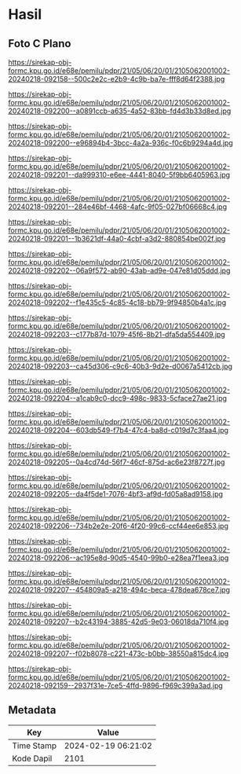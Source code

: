 # Hasil

## Foto C Plano

https://sirekap-obj-formc.kpu.go.id/e68e/pemilu/pdpr/21/05/06/20/01/2105062001002-20240218-092158--500c2e2c-e2b9-4c9b-ba7e-fff8d64f2388.jpg

https://sirekap-obj-formc.kpu.go.id/e68e/pemilu/pdpr/21/05/06/20/01/2105062001002-20240218-092200--a0891ccb-a635-4a52-83bb-fd4d3b33d8ed.jpg

https://sirekap-obj-formc.kpu.go.id/e68e/pemilu/pdpr/21/05/06/20/01/2105062001002-20240218-092200--e96894b4-3bcc-4a2a-936c-f0c6b9294a4d.jpg

https://sirekap-obj-formc.kpu.go.id/e68e/pemilu/pdpr/21/05/06/20/01/2105062001002-20240218-092201--da999310-e6ee-4441-8040-5f9bb6405963.jpg

https://sirekap-obj-formc.kpu.go.id/e68e/pemilu/pdpr/21/05/06/20/01/2105062001002-20240218-092201--284e46bf-4468-4afc-9f05-027bf06668c4.jpg

https://sirekap-obj-formc.kpu.go.id/e68e/pemilu/pdpr/21/05/06/20/01/2105062001002-20240218-092201--1b3621df-44a0-4cbf-a3d2-880854be002f.jpg

https://sirekap-obj-formc.kpu.go.id/e68e/pemilu/pdpr/21/05/06/20/01/2105062001002-20240218-092202--06a9f572-ab90-43ab-ad9e-047e81d05ddd.jpg

https://sirekap-obj-formc.kpu.go.id/e68e/pemilu/pdpr/21/05/06/20/01/2105062001002-20240218-092202--f1e435c5-4c85-4c18-bb79-9f94850b4a1c.jpg

https://sirekap-obj-formc.kpu.go.id/e68e/pemilu/pdpr/21/05/06/20/01/2105062001002-20240218-092203--c177b87d-1079-45f6-8b21-dfa5da554409.jpg

https://sirekap-obj-formc.kpu.go.id/e68e/pemilu/pdpr/21/05/06/20/01/2105062001002-20240218-092203--ca45d306-c9c6-40b3-9d2e-d0067a5412cb.jpg

https://sirekap-obj-formc.kpu.go.id/e68e/pemilu/pdpr/21/05/06/20/01/2105062001002-20240218-092204--a1cab9c0-dcc9-498c-9833-5cface27ae21.jpg

https://sirekap-obj-formc.kpu.go.id/e68e/pemilu/pdpr/21/05/06/20/01/2105062001002-20240218-092204--603db549-f7b4-47c4-ba8d-c019d7c3faa4.jpg

https://sirekap-obj-formc.kpu.go.id/e68e/pemilu/pdpr/21/05/06/20/01/2105062001002-20240218-092205--0a4cd74d-56f7-46cf-875d-ac6e23f8727f.jpg

https://sirekap-obj-formc.kpu.go.id/e68e/pemilu/pdpr/21/05/06/20/01/2105062001002-20240218-092205--da4f5de1-7076-4bf3-af9d-fd05a8ad9158.jpg

https://sirekap-obj-formc.kpu.go.id/e68e/pemilu/pdpr/21/05/06/20/01/2105062001002-20240218-092206--734b2e2e-20f6-4f20-99c6-ccf44ee6e853.jpg

https://sirekap-obj-formc.kpu.go.id/e68e/pemilu/pdpr/21/05/06/20/01/2105062001002-20240218-092206--ac195e8d-90d5-4540-99b0-e28ea7f1eea3.jpg

https://sirekap-obj-formc.kpu.go.id/e68e/pemilu/pdpr/21/05/06/20/01/2105062001002-20240218-092207--454809a5-a218-494c-beca-478dea678ce7.jpg

https://sirekap-obj-formc.kpu.go.id/e68e/pemilu/pdpr/21/05/06/20/01/2105062001002-20240218-092207--b2c43194-3885-42d5-9e03-06018da710f4.jpg

https://sirekap-obj-formc.kpu.go.id/e68e/pemilu/pdpr/21/05/06/20/01/2105062001002-20240218-092207--f02b8078-c221-473c-b0bb-38550a815dc4.jpg

https://sirekap-obj-formc.kpu.go.id/e68e/pemilu/pdpr/21/05/06/20/01/2105062001002-20240218-092159--2937f31e-7ce5-4ffd-9896-f969c399a3ad.jpg


## Metadata

| Key        | Value               |
| ---------- | ------------------- |
| Time Stamp | 2024-02-19 06:21:02 |
| Kode Dapil | 2101                |



